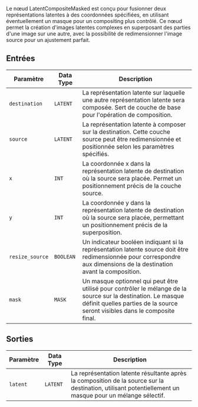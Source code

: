 
Le nœud LatentCompositeMasked est conçu pour fusionner deux représentations latentes à des coordonnées spécifiées, en utilisant éventuellement un masque pour un compositing plus contrôlé. Ce nœud permet la création d'images latentes complexes en superposant des parties d'une image sur une autre, avec la possibilité de redimensionner l'image source pour un ajustement parfait.

## Entrées

| Paramètre | Data Type | Description |
|-----------|-------------|-------------|
| `destination` | `LATENT`    | La représentation latente sur laquelle une autre représentation latente sera composée. Sert de couche de base pour l'opération de composition. |
| `source` | `LATENT`    | La représentation latente à composer sur la destination. Cette couche source peut être redimensionnée et positionnée selon les paramètres spécifiés. |
| `x` | `INT`       | La coordonnée x dans la représentation latente de destination où la source sera placée. Permet un positionnement précis de la couche source. |
| `y` | `INT`       | La coordonnée y dans la représentation latente de destination où la source sera placée, permettant un positionnement précis de la superposition. |
| `resize_source` | `BOOLEAN` | Un indicateur booléen indiquant si la représentation latente source doit être redimensionnée pour correspondre aux dimensions de la destination avant la composition. |
| `mask` | `MASK`     | Un masque optionnel qui peut être utilisé pour contrôler le mélange de la source sur la destination. Le masque définit quelles parties de la source seront visibles dans le composite final. |

## Sorties

| Paramètre | Data Type | Description |
|-----------|-------------|-------------|
| `latent`  | `LATENT`    | La représentation latente résultante après la composition de la source sur la destination, utilisant potentiellement un masque pour un mélange sélectif. |
